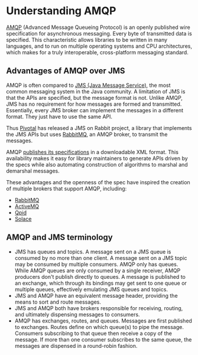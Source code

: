 # Understanding AMQP

[AMQP][amqp] (Advanced Message Queueing Protocol) is an openly published wire specification for asynchronous messaging. Every byte of transmitted data is specified. This characteristic allows libraries to be written in many languages, and to run on multiple operating systems and CPU architectures, which makes for a truly interoperable, cross-platform messaging standard.

## Advantages of AMQP over JMS

AMQP is often compared to [JMS (Java Message Service)][jms], the most common messaging system in the Java community. A limitation of JMS is that the APIs are specified, but the message format is not. Unlike AMQP, JMS has no requirement for how messages are formed and transmitted. Essentially, every JMS broker can implement the messages in a different format. They just have to use the same API.

Thus [Pivotal][pivotal] has released a JMS on Rabbit project, a library that implements the JMS APIs but uses [RabbitMQ][rabbitmq], an AMQP broker, to transmit the messages.

AMQP [publishes its specifications][amqp-spec] in a downloadable XML format. This availability makes it easy for library maintainers to generate APIs driven by the specs while also automating construction of algorithms to marshal and demarshal messages.

These advantages and the openness of the spec have inspired the creation of multiple brokers that support AMQP, including:
- [RabbitMQ][rabbitmq]
- [ActiveMQ][activemq]
- [Qpid][qpid]
- [Solace][solace]

## AMQP and JMS terminology

- JMS has queues and topics. A message sent on a JMS queue is consumed by no more than one client. A message sent on a JMS topic may be consumed by multiple consumers. AMQP only has queues. While AMQP queues are only consumed by a single receiver, AMQP producers don't publish directly to queues. A message is published to an exchange, which through its bindings may get sent to one queue or multiple queues, effectively emulating JMS queues and topics.
- JMS and AMQP have an equivalent message header, providing the means to sort and route messages.
- JMS and AMQP both have brokers responsible for receiving, routing, and ultimately dispensing messages to consumers.
- AMQP has exchanges, routes, and queues. Messages are first published to exchanges. Routes define on which queue(s) to pipe the message. Consumers subscribing to that queue then receive a copy of the message. If more than one consumer subscribes to the same queue, the messages are dispensed in a round-robin fashion.

[amqp]: https://en.wikipedia.org/wiki/Advanced_Message_Queuing_Protocol
[jms]: https://en.wikipedia.org/wiki/Java_Message_Service
[amqp-spec]: https://www.amqp.org/resources/download
[pivotal]: https://pivotal.io
[rabbitmq]: https://rabbitmq.com
[activemq]: https://activemq.apache.org/
[qpid]: https://qpid.apache.org/index.html
[solace]: https://dev.solace.com/tech/amqp/

